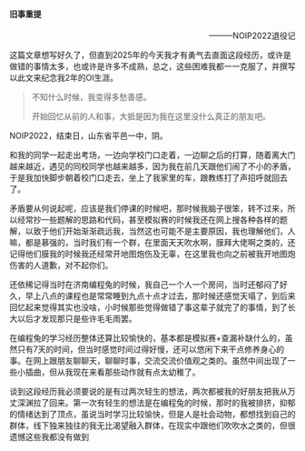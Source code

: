 #### 旧事重提

<p align="right">———NOIP2022退役记</p>

这篇文章想写好久了，但直到2025年的今天我才有勇气去直面这段经历，或许是做错的事情太多，也或许是许多不成熟，总之，这些困难我都一一克服了，并撰写以此文来纪念我2年的OI生涯。

> 不知什么时候，我变得多愁善感。
>
> 开始回忆从前的人和事，大抵是因为我在这里没什么真正的朋友吧。

NOIP2022，结束日，山东省平邑一中，阴。

和我的同学一起走出考场，一边向学校门口走着，一边聊之后的打算，随着离大门越来越近，遇见的同校同学也越来越多，因为我在前几天跟他们闹了不小的矛盾，于是我加快脚步朝着校门口走去，坐上了我家里的车，跟教练打了声招呼就回去了。

矛盾要从何说起呢，应该是我们停课的时候吧，那时候我脑子很笨，转不过来，所以经常抄一些题解的思路和代码，甚至模拟赛的时候我还在网上搜各种各样的题解，以致于他们开始渐渐疏远我，当然这也可能不是主要原因，我也理解他们，人嘛，都是慕强的，当时我们有一个群，在里面天天吹水啊，膜拜大佬啊之类的，还记得他们膜我的时候我还经常开地图炮伤及无辜，在这里我也向之前被我开地图炮伤害的人道歉，对不起你们。

还依稀记得当时在济南编程兔的时候，我自己一个人一个房间，当时还郁闷了好久，早上八点的课程也是常常睡到九点十点才过去，那时候还感觉天塌了，到后来回忆起来觉得其实也没啥，小时候那些觉得做错了事这辈子就完了的事情，到了长大以后才发现那只是些许毛毛雨罢。

在编程兔的学习经历整体还算比较愉快的，基本都是模拟赛+查漏补缺什么的，虽然只有7天的时间，但当时感觉时间过得好慢，还可以悠闲下来干点修养身心的事。在网上跟朋友聊聊天，聊聊时事，交流交流价值观之类的。虽然中间出现了一些小插曲，但从我现在来看那些动作就有点太幼稚了。

谈到这段经历我必须要说的是有过两次轻生的想法，两次都被我的好朋友把我从万丈深渊拉了回来。第一次有轻生的想法是在编程兔的时候，那时的我被排挤，抑郁的情绪达到了顶点，虽说当时学习比较愉快，但是人是社会动物，都想找到自己的群体，线下独来独往的我无比渴望融入群体，在现实中跟他们吹吹水之类的，但很遗憾这些我都没有做到

